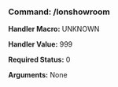 ### Command: /lonshowroom

**Handler Macro:** UNKNOWN

**Handler Value:** 999

**Required Status:** 0

**Arguments:**
None
